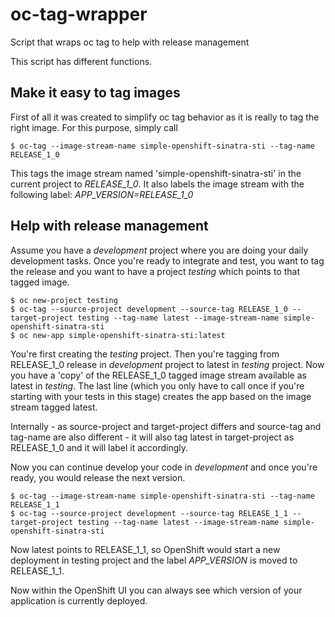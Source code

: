 # oc-tag-wrapper
Script that wraps oc tag to help with release management

This script has different functions.

## Make it easy to tag images
First of all it was created to simplify oc tag behavior as it is really to tag the right image. For this purpose, simply call

    $ oc-tag --image-stream-name simple-openshift-sinatra-sti --tag-name RELEASE_1_0

This tags the image stream named 'simple-openshift-sinatra-sti' in the current project to *RELEASE_1_0*. It also labels the image stream with the following label: *APP_VERSION=RELEASE_1_0*

## Help with release management

Assume you have a *development* project where you are doing your daily development tasks. Once you're ready to integrate and test, you want to tag the release and you want to have a project *testing* which points to that tagged image. 

    $ oc new-project testing
    $ oc-tag --source-project development --source-tag RELEASE_1_0 --target-project testing --tag-name latest --image-stream-name simple-openshift-sinatra-sti
    $ oc new-app simple-openshift-sinatra-sti:latest
    
You're first creating the *testing* project. Then you're tagging from RELEASE_1_0 release in *development* project to latest in *testing* project. Now you have a 'copy' of the RELEASE_1_0 tagged image stream available as latest in *testing*. The last line (which you only have to call once if you're starting with your tests in this stage) creates the app based on the image stream tagged latest.

Internally - as source-project and target-project differs and source-tag and tag-name are also different - it will also tag latest in target-project as RELEASE_1_0 and it will label it accordingly.

Now you can continue develop your code in *development* and once you're ready, you would release the next version.

    $ oc-tag --image-stream-name simple-openshift-sinatra-sti --tag-name RELEASE_1_1
    $ oc-tag --source-project development --source-tag RELEASE_1_1 --target-project testing --tag-name latest --image-stream-name simple-openshift-sinatra-sti
    
Now latest points to RELEASE_1_1, so OpenShift would start a new deployment in testing project and the label *APP_VERSION* is moved to RELEASE_1_1. 

Now within the OpenShift UI you can always see which version of your application is currently deployed. 
